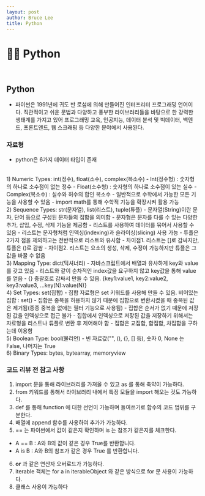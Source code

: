 ```yaml
---
layout: post
author: Bruce Lee
title: Python
---
```


# 👨‍🎓 Python<br/><br/>

## Python
- 파이썬은 1991년에 귀도 반 로섬에 의해 만들어진 인터프리터 프로그래밍 언어이다. 직관적이고 쉬운 문법과 다양하고 풍부한 라이브러리들을 바탕으로 한 강력한 생태계를 가지고 있어 프로그래밍 교육, 인공지능, 데이터 분석 및 빅데이터, 백엔드, 프론트엔드, 웹 스크래핑 등 다양한 분야에서 사용된다.

### 자료형
- python은 6가지 데이터 타입이 존재
<br/>
1) Numeric Types: int(정수), float(소수), complex(복소수)
   - Int(정수형) : 숫자형의 하나로 소수점이 없는 정수
   - Float(소수형) : 숫자형의 하나로 소수점이 있는 실수
   - Complex(복소수) : 실수와 허수의 합인 복소수
   - 일반적으로 수학에서 가능한 모든 기능을 사용할 수 있음
   - import math를 통해 수학적 기능을 확장시켜 활용 가능
<br/>
2) Sequence Types: str(문자열), list(리스트), tuple(튜플)
   - 문자열(String)이란 문자, 단어 등으로 구성된 문자들의 집합을 의미함
   - 문자형은 문자를 다룰 수 있는 다양한 추가, 삽입, 수정, 삭제 기능을 제공함
   - 리스트를 사용하여 데이터를 묶어서 사용할 수 있음
   - 리스트는 문자형처럼 인덱싱(indexing)과 슬라이싱(slicing) 사용 가능
   - 튜플은 2가지 점을 제외하고는 전반적으로 리스트와 유사함
   - 차이점1. 리스트는 []로 감싸지만, 튜플은 ()로 감쌈
   - 차이점2. 리스트는 요소의 생성, 삭제, 수정이 가능하지만 튜플은 그 값을 바꿀 수 없음
<br/>
3) Mapping Type: dict(딕셔너리)
   - 자바스크립트에서 배열과 유사하게 key와 value를 갖고 있음
   - 리스트와 같이 순차적인 index값을 요구하지 않고 key값을 통해 value를 얻음
   - {} 중괄호로 감싸서 만들 수 있음. {key1:value1, key2:value2, key3:value3, ...key(N):value(N)}
<br/>
4) Set Types: set(집합)
   - 집합 자료형은 set 키워드를 사용해 만들 수 있음. 비어있는 집합 : set()
   - 집합은 중복을 허용하지 않기 때문에 집합으로 변환시켰을 때 중복된 값은 제거됨(종종 중복을 없애는 필터 기능으로 사용됨)
   - 집합은 순서가 없기 때문에 저장된 값을 인덱싱으로 접근 불가
   - 집합에서 인덱싱으로 저장된 값을 저장하기 위해서는 자료형을 리스트나 튜플로 변환 후 제어해야 함
   - 집합은 교집합, 합집합, 차집합을 구하는데 이용함
<br/>
5) Boolean Type: bool(불리언)
   - 빈 자료값("", (), {}, [] 등), 숫자 0, None 는 False, 나머지는 True
<br/>
6) Binary Types: bytes, bytearray, memoryview
<br/>

### 코드 리뷰 전 참고 사항
1) import 문을 통해 라이브러리를 가져올 수 있고 as 를 통해 축약이 가능하다.
2) from 키워드를 통해서 라이브러리 내에서 특정 모듈을 import 해오는 것도 가능하다.
3) def 를 통해 function 에 대한 선언이 가능하며 들여쓰기로 함수의 코드 범위를 구분한다.
4) 배열에 append 함수를 사용하여 추가가 가능하다.
5) == 는 파이썬에서 값이 같은지 확인하며 is 는 참조가 같은지를 체크한다.
  - A == B : A와 B의 값이 같은 경우 True를 반환합니다.
  - A is B : A와 B의 참조가 같은 경우 True 를 반환합니다.
6) __or__ 과 같은 연산자 오버로드가 가능하다.
7) iterable 객체는 for a in iterableObject 와 같은 방식으로 for 문 사용이 가능하다.
8) 클래스 사용이 가능하다
